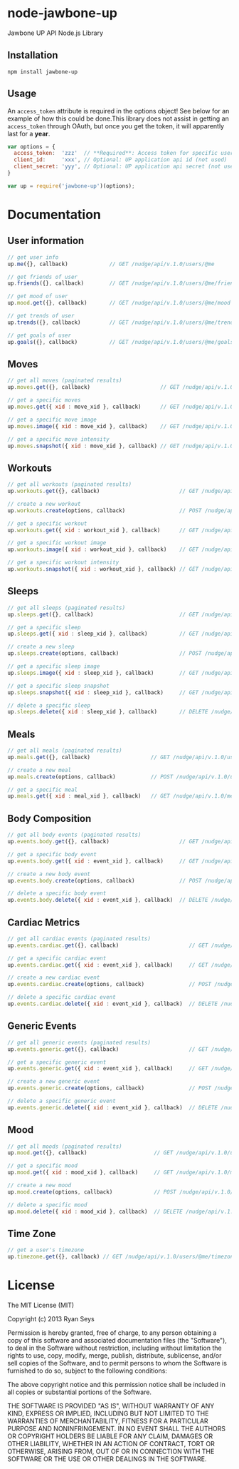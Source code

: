 node-jawbone-up
===============

Jawbone UP API Node.js Library

## Installation

`npm install jawbone-up`

## Usage

An `access_token` attribute is required in the options object!
See below for an example of how this could be done.This library does not
assist in getting an `access_token` through OAuth, but once you get the token,
it will apparently last for a **year**.

```javascript
var options = {
  access_token:  'zzz'  // **Required**: Access token for specific user.
  client_id:     'xxx', // Optional: UP application api id (not used)
  client_secret: 'yyy', // Optional: UP application api secret (not used)
}

var up = require('jawbone-up')(options);
```

# Documentation

## User information

```javascript
// get user info
up.me({}, callback)             // GET /nudge/api/v.1.0/users/@me

// get friends of user
up.friends({}, callback)        // GET /nudge/api/v.1.0/users/@me/friends

// get mood of user
up.mood.get({}, callback)       // GET /nudge/api/v.1.0/users/@me/mood

// get trends of user
up.trends({}, callback)         // GET /nudge/api/v.1.0/users/@me/trends

// get goals of user
up.goals({}, callback)          // GET /nudge/api/v.1.0/users/@me/goals
```

## Moves

```javascript
// get all moves (paginated results)
up.moves.get({}, callback)                      // GET /nudge/api/v.1.0/users/@me/moves

// get a specific moves
up.moves.get({ xid : move_xid }, callback)      // GET /nudge/api/v.1.0/moves/{move_xid}

// get a specific move image
up.moves.image({ xid : move_xid }, callback)    // GET /nudge/api/v.1.0/moves/{move_xid}/image

// get a specific move intensity
up.moves.snapshot({ xid : move_xid }, callback) // GET /nudge/api/v.1.0/moves/{move_xid}/snapshot
```

## Workouts

```javascript
// get all workouts (paginated results)
up.workouts.get({}, callback)                         // GET /nudge/api/v.1.0/users/@me/workouts

// create a new workout
up.workouts.create(options, callback)                 // POST /nudge/api/v.1.0/users/@me/workouts

// get a specific workout
up.workouts.get({ xid : workout_xid }, callback)      // GET /nudge/api/v.1.0/workouts/{workout_xid}

// get a specific workout image
up.workouts.image({ xid : workout_xid }, callback)    // GET /nudge/api/v.1.0/workouts/{workout_xid}/image

// get a specific workout intensity
up.workouts.snapshot({ xid : workout_xid }, callback) // GET /nudge/api/v.1.0/workouts/{workout_xid}/snapshot
```

## Sleeps

```javascript
// get all sleeps (paginated results)
up.sleeps.get({}, callback)                           // GET /nudge/api/v.1.0/users/@me/sleeps

// get a specific sleep
up.sleeps.get({ xid : sleep_xid }, callback)          // GET /nudge/api/v.1.0/sleeps/{sleep_xid}

// create a new sleep
up.sleeps.create(options, callback)                   // POST /nudge/api/v.1.0/users/@me/sleeps

// get a specific sleep image
up.sleeps.image({ xid : sleep_xid }, callback)        // GET /nudge/api/v.1.0/sleeps/{sleep_xid}/image

// get a specific sleep snapshot
up.sleeps.snapshot({ xid : sleep_xid }, callback)     // GET /nudge/api/v.1.0/sleeps/{sleep_xid}/snapshot

// delete a specific sleep
up.sleeps.delete({ xid : sleep_xid }, callback)       // DELETE /nudge/api/v.1.0/sleeps/{sleep_xid}
```

## Meals

```javascript
// get all meals (paginated results)
up.meals.get({}, callback)                   // GET /nudge/api/v.1.0/users/@me/meals

// create a new meal
up.meals.create(options, callback)           // POST /nudge/api/v.1.0/users/@me/meals

// get a specific meal
up.meals.get({ xid : meal_xid }, callback)   // GET /nudge/api/v.1.0/meals/{meal_xid}
```

## Body Composition

```javascript
// get all body events (paginated results)
up.events.body.get({}, callback)                      // GET /nudge/api/v.1.0/users/@me/body_events

// get a specific body event
up.events.body.get({ xid : event_xid }, callback)     // GET /nudge/api/v.1.0/body_events/{event_xid}

// create a new body event
up.events.body.create(options, callback)              // POST /nudge/api/v.1.0/users/@me/body_events

// delete a specific body event
up.events.body.delete({ xid : event_xid }, callback)  // DELETE /nudge/api/v.1.0/body_events/{event_xid}
```

## Cardiac Metrics

```javascript
// get all cardiac events (paginated results)
up.events.cardiac.get({}, callback)                      // GET /nudge/api/v.1.0/users/@me/cardiac_events

// get a specific cardiac event
up.events.cardiac.get({ xid : event_xid }, callback)     // GET /nudge/api/v.1.0/cardiac_events/{event_xid}

// create a new cardiac event
up.events.cardiac.create(options, callback)              // POST /nudge/api/v.1.0/users/@me/cardiac_events

// delete a specific cardiac event
up.events.cardiac.delete({ xid : event_xid }, callback)  // DELETE /nudge/api/v.1.0/cardiac_events/{event_xid}
```

## Generic Events

```javascript
// get all generic events (paginated results)
up.events.generic.get({}, callback)                      // GET /nudge/api/v.1.0/users/@me/generic_events

// get a specific generic event
up.events.generic.get({ xid : event_xid }, callback)     // GET /nudge/api/v.1.0/generic_events/{event_xid}

// create a new generic event
up.events.generic.create(options, callback)              // POST /nudge/api/v.1.0/users/@me/generic_events

// delete a specific generic event
up.events.generic.delete({ xid : event_xid }, callback)  // DELETE /nudge/api/v.1.0/generic_events/{event_xid}
```

## Mood

```javascript
// get all moods (paginated results)
up.mood.get({}, callback)                     // GET /nudge/api/v.1.0/users/@me/mood

// get a specific mood
up.mood.get({ xid : mood_xid }, callback)     // GET /nudge/api/v.1.0/mood/{mood_xid}

// create a new mood
up.mood.create(options, callback)             // POST /nudge/api/v.1.0/users/@me/mood

// delete a specific mood
up.mood.delete({ xid : mood_xid }, callback)  // DELETE /nudge/api/v.1.0/mood/{mood_xid}
```

## Time Zone

```javascript
// get a user's timezone
up.timezone.get({}, callback) // GET /nudge/api/v.1.0/users/@me/timezone
```

# License

The MIT License (MIT)

Copyright (c) 2013 Ryan Seys

Permission is hereby granted, free of charge, to any person obtaining a copy of this software and associated documentation files (the "Software"), to deal in the Software without restriction, including without limitation the rights to use, copy, modify, merge, publish, distribute, sublicense, and/or sell copies of the Software, and to permit persons to whom the Software is furnished to do so, subject to the following conditions:

The above copyright notice and this permission notice shall be included in all copies or substantial portions of the Software.

THE SOFTWARE IS PROVIDED "AS IS", WITHOUT WARRANTY OF ANY KIND, EXPRESS OR IMPLIED, INCLUDING BUT NOT LIMITED TO THE WARRANTIES OF MERCHANTABILITY, FITNESS FOR A PARTICULAR PURPOSE AND NONINFRINGEMENT. IN NO EVENT SHALL THE AUTHORS OR COPYRIGHT HOLDERS BE LIABLE FOR ANY CLAIM, DAMAGES OR OTHER LIABILITY, WHETHER IN AN ACTION OF CONTRACT, TORT OR OTHERWISE, ARISING FROM, OUT OF OR IN CONNECTION WITH THE SOFTWARE OR THE USE OR OTHER DEALINGS IN THE SOFTWARE.

